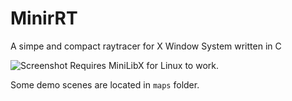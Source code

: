 # MinirRT
A simpe and compact raytracer for X Window System written in C

![Screenshot](https://i.imgur.com/pVBaF7V.png)
Requires MiniLibX for Linux to work.

Some demo scenes are located in `maps` folder.

